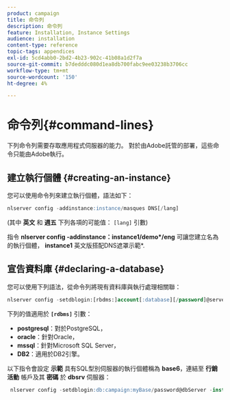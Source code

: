 ```yaml
---
product: campaign
title: 命令列
description: 命令列
feature: Installation, Instance Settings
audience: installation
content-type: reference
topic-tags: appendices
exl-id: 5cd4abb0-2bd2-4b23-902c-41b08a1d2f7a
source-git-commit: b7dedddc080d1ea8db700fabc9ee03238b3706cc
workflow-type: tm+mt
source-wordcount: '150'
ht-degree: 4%

---
```


# 命令列{#command-lines}



下列命令列需要存取應用程式伺服器的能力。 對於由Adobe託管的部署，這些命令只能由Adobe執行。

## 建立執行個體 {#creating-an-instance}

您可以使用命令列來建立執行個體，語法如下：

```sql
nlserver config -addinstance:instance/masques DNS[/lang]
```

(其中 **英文** 和 **週五** 下列各項的可能值： `[lang]` 引數)

指令 **nlserver config -addinstance：instance1/demo&#42;/eng** 可讓您建立名為的執行個體， **instance1** 英文版搭配DNS遮罩示範&#42;.

## 宣告資料庫 {#declaring-a-database}

您可以使用下列語法，從命令列將現有資料庫與執行處理相關聯：

```sql
nlserver config -setdblogin:[rbdms:]account[:database][/password]@server
```

下列的值適用於 **`[rdbms]`** 引數：

* **postgresql**：對於PostgreSQL，
* **oracle**：針對Oracle，
* **mssql**：針對Microsoft SQL Server，
* **DB2**：適用於DB2引擎。

以下指令會設定 **示範** 具有SQL型別伺服器的執行個體稱為 **base6**，連結至 **行銷活動** 帳戶及其 **密碼** 於 **dbsrv** 伺服器：

```sql
 nlserver config -setdblogin:db:campaign:myBase/password@dbServer -instance:demo
```
